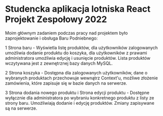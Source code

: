 # Studencka aplikacja lotniska React Projekt Zespołowy 2022
Moim głównym zadaniem podczas pracy nad projektem było zaprojektowanie i obsługa Baru Podniebnego:


1 Strona baru - Wyświetla listę produktów, dla użytkowników zalogowanych umożliwia dodanie produktu do koszyka, dla użytkowników z prawami administratora umożliwia edycję i usunięcie produktów. Lista produktów wczytywana jest z zewnętrznej bazy danych MySQL.

2 Strona koszyka - Dostępna dla zalogowanych użytkowników, dane o wybranych produktach przechowuje wewnątrz Context'u, możliwe złożenie zamówienia, które zapisuje się w bazie danych na serwerze.

3 Strona dodania nowego produktu i Strona edycji produktu - Dostępne wyłącznie dla administratora po wybraniu konkretnego produktu z listy ze strony baru. Umożliwiają dodanie i edycję produktów. Zmiany zapisywane są na serwerze.

